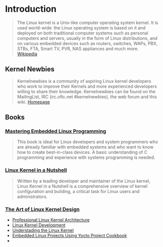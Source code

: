 # Introduction

> The Linux kernel is a Unix-like computer operating system kernel. It is used world-wide: the Linux operating system is based on it and deployed on both traditional computer systems such as personal computers and servers, usually in the form of Linux distributions, and on various embedded devices such as routers, switches, WAPs, PBX, STBs, FTA, Smart TV, PVR, NAS appliances and much more. [Wikipedia](https://en.wikipedia.org/wiki/Linux_kernel)


## Kernel Newbies

> Kernelnewbies is a community of aspiring Linux kernel developers who work to improve their Kernels and more experienced developers willing to share their knowledge. Kernelnewbies can be found on the MailingList, IRC (irc.oftc.net #kernelnewbies), the web forum and this wiki. [Homepage](http://kernelnewbies.org/)

## Books

### [Mastering Embedded Linux Programming](http://techbus.safaribooksonline.com/book/operating-systems-and-server-administration/linux/9781784392536)

> This book is ideal for Linux developers and system programmers who are already familiar with embedded systems and who want to know how to create best-in-class devices. A basic understanding of C programming and experience with systems programming is needed.

### [Linux Kernel in a Nutshell](http://techbus.safaribooksonline.com/book/operating-systems-and-server-administration/linux/0596100795)

> Written by a leading developer and maintainer of the Linux kernel, Linux Kernel in a Nutshell is a comprehensive overview of kernel configuration and building, a critical task for Linux users and administrators.


### [The Art of Linux Kernel Design](http://techbus.safaribooksonline.com/book/programming/linux/9781466518032)

> 

- [Professional Linux Kernel Architecture](http://techbus.safaribooksonline.com/book/operating-systems-and-server-administration/linux/9780470343432)
- [Linux Kernel Development](http://techbus.safaribooksonline.com/book/programming/linux/9780768696974)
- [Understading the Linux Kernel](http://techbus.safaribooksonline.com/book/operating-systems-and-server-administration/linux/0596005652)
- [Embedded Linux Projects Using Yocto Project Cookbook](http://techbus.safaribooksonline.com/book/programming/linux/9781784395186)
- 